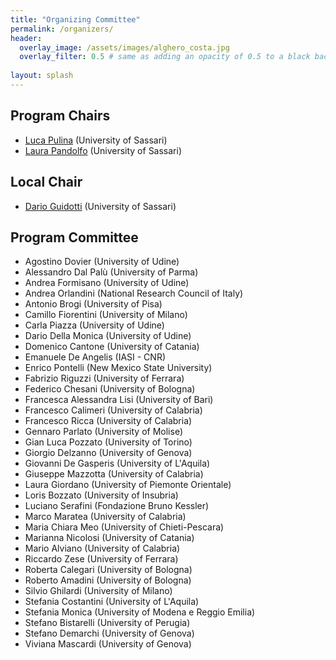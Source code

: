 ```yaml
---
title: "Organizing Committee"
permalink: /organizers/
header:
  overlay_image: /assets/images/alghero_costa.jpg
  overlay_filter: 0.5 # same as adding an opacity of 0.5 to a black background
  
layout: splash
---
```


## Program Chairs
- [Luca Pulina](https://www.uniss.it/ugov/person/200) (University of Sassari)
- [Laura Pandolfo](https://www.uniss.it/ugov/person/11661) (University of Sassari)

## Local Chair
- [Dario Guidotti](https://www.uniss.it/it/ugov/person/109416) (University of Sassari)

## Program Committee

- Agostino Dovier (University of Udine)
- Alessandro Dal Palù (University of Parma)
- Andrea Formisano (University of Udine)
- Andrea Orlandini (National Research Council of Italy)
- Antonio Brogi (University of Pisa)
- Camillo Fiorentini (University of Milano)
- Carla Piazza (University of Udine)
- Dario Della Monica (University of Udine)
- Domenico Cantone (University of Catania)
- Emanuele De Angelis (IASI - CNR)
- Enrico Pontelli (New Mexico State University)
- Fabrizio Riguzzi (University of Ferrara)
- Federico Chesani (University of Bologna)
- Francesca Alessandra Lisi (University of Bari)
- Francesco Calimeri (University of Calabria)
- Francesco Ricca (University of Calabria)
- Gennaro Parlato (University of Molise)
- Gian Luca Pozzato (University of Torino)
- Giorgio Delzanno (University of Genova)
- Giovanni De Gasperis (University of L'Aquila)
- Giuseppe Mazzotta (University of Calabria)
- Laura Giordano (University of Piemonte Orientale)
- Loris Bozzato (University of Insubria)
- Luciano Serafini (Fondazione Bruno Kessler)
- Marco Maratea (University of Calabria)
- Maria Chiara Meo (University of Chieti-Pescara)
- Marianna Nicolosi (University of Catania)
- Mario Alviano (University of Calabria)
- Riccardo Zese (University of Ferrara)
- Roberta Calegari (University of Bologna)
- Roberto Amadini (University of Bologna)
- Silvio Ghilardi (University of Milano)
- Stefania Costantini (University of L'Aquila)
- Stefania Monica (University of Modena e Reggio Emilia)
- Stefano Bistarelli (University of Perugia)
- Stefano Demarchi (University of Genova)
- Viviana Mascardi (University of Genova)